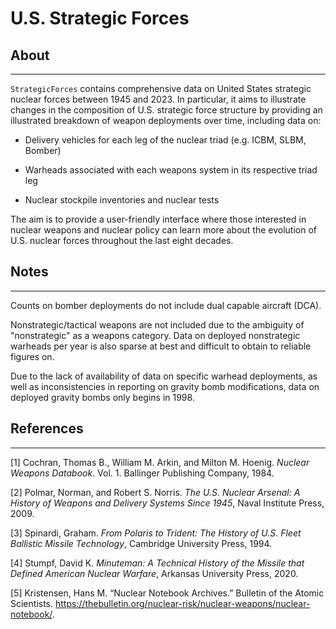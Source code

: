 # U.S. Strategic Forces

## About
---

`StrategicForces` contains comprehensive data on United States strategic nuclear forces between
1945 and 2023. In particular, it aims to illustrate changes in the composition of U.S. strategic force structure
by providing an illustrated breakdown of weapon deployments over time, including data on:

- Delivery vehicles for each leg of the nuclear triad (e.g. ICBM, SLBM, Bomber)

- Warheads associated with each weapons system in its respective triad leg

- Nuclear stockpile inventories and nuclear tests

The aim is to provide a user-friendly interface where those interested in nuclear weapons and nuclear policy
can learn more about the evolution of U.S. nuclear forces throughout the last eight decades.

## Notes
---

Counts on bomber deployments do not include dual capable aircraft (DCA).

Nonstrategic/tactical weapons are not included due to the ambiguity of "nonstrategic" as a weapons category. Data on deployed nonstrategic warheads per year is also sparse at best and difficult to obtain to reliable figures on.

Due to the lack of availability of data on specific warhead deployments, as well as inconsistencies in reporting on gravity bomb modifications, data on deployed gravity bombs only begins in 1998.

## References
---

[1] Cochran, Thomas B., William M. Arkin, and Milton M. Hoenig. *Nuclear Weapons Databook*. Vol. 1. Ballinger Publishing Company, 1984.

[2] Polmar, Norman, and Robert S. Norris. *The U.S. Nuclear Arsenal: A History of Weapons and Delivery Systems Since 1945*, Naval Institute Press, 2009.

[3] Spinardi, Graham. *From Polaris to Trident: The History of U.S. Fleet Ballistic Missile Technology*, Cambridge University Press, 1994.

[4] Stumpf, David K. *Minuteman: A Technical History of the Missile that Defined American Nuclear Warfare*, Arkansas University Press, 2020.

[5] Kristensen, Hans M. “Nuclear Notebook Archives.” Bulletin of the Atomic Scientists. https://thebulletin.org/nuclear-risk/nuclear-weapons/nuclear-notebook/.